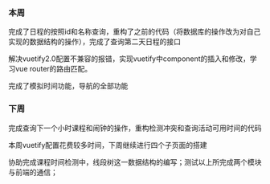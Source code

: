 
### 本周

完成了日程的按照id和名称查询，重构了之前的代码（将数据库的操作改为对自己实现的数据结构的操作），完成了查询第二天日程的接口

解决vuetify2.0配置不兼容的报错，实现vuetify中component的插入和修改，学习vue router的路由匹配。

完成了模拟时间功能，导航的全部功能

### 下周

完成查询下一个小时课程和闹钟的操作，重构检测冲突和查询活动可用时间的代码

本周vuetify配置花费较多时间，下周继续进行四个子页面的搭建

协助完成课程时间检测中，线段树这一数据结构的编写；测试以上所完成两个模块与前端的通信；